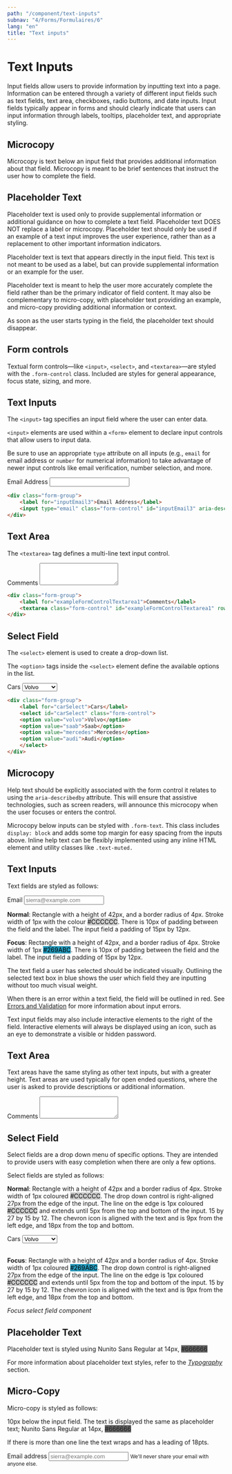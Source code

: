 ```yaml
---
path: "/component/text-inputs"
subnav: "4/Forms/Formulaires/6"
lang: "en"
title: "Text inputs"
---
```


<helmet>
<title> Text Inputs - Aurora Design System </title>
</helmet>

# Text Inputs

Input fields allow users to provide information by inputting text into a page. Information can be entered through a variety of different input fields such as text fields, text area, checkboxes, radio buttons, and date inputs. Input fields typically appear in forms and should clearly indicate that users can input information through labels, tooltips, placeholder text, and appropriate styling.

## Microcopy

Microcopy is text below an input field that provides additional information about that field. Microcopy is meant to be brief sentences that instruct the user how to complete the field.

## Placeholder Text

Placeholder text is used only to provide supplemental information or additional guidance on how to complete a text field. Placeholder text DOES NOT replace a label or microcopy. Placeholder text should only be used if an example of a text input improves the user experience, rather than as a replacement to other important information indicators.

Placeholder text is text that appears directly in the input field. This text is not meant to be used as a label, but can provide supplemental information or an example for the user.

Placeholder text is meant to help the user more accurately complete the field rather than be the primary indicator of field content. It may also be complementary to micro-copy, with placeholder text providing an example, and micro-copy providing additional information or context.

As soon as the user starts typing in the field, the placeholder text should disappear.

<documentationtabs remove="react">
      <doctabpanel type="html">


## Form controls
Textual form controls—like `<input>`, `<select>`, and `<textarea>`—are styled with the `.form-control` class. Included are styles for general appearance, focus state, sizing, and more.

## Text Inputs

The `<input>` tag specifies an input field where the user can enter data.

`<input>` elements are used within a `<form>` element to declare input controls that allow users to input data.

Be sure to use an appropriate `type` attribute on all inputs (e.g., `email` for email address or `number` for numerical information) to take advantage of newer input controls like email verification, number selection, and more.

  <div class="form-group">
    <label for="inputEmail3">Email Address</label>
    <input type="email" class="form-control" id="inputEmail3" aria-describedby="emailHelp1">
  </div>

```html
<div class="form-group"> 
    <label for="inputEmail3">Email Address</label> 
    <input type="email" class="form-control" id="inputEmail3" aria-describedby="emailHelp1"> 
</div>
```

## Text Area

The `<textarea>` tag defines a multi-line text input control.

  <div class="form-group">
    <label for="exampleFormControlTextarea1">Comments</label>
    <textarea class="form-control" id="exampleFormControlTextarea1" rows="3"></textarea>
  </div>

```html
<div class="form-group">
    <label for="exampleFormControlTextarea1">Comments</label>
    <textarea class="form-control" id="exampleFormControlTextarea1" rows="3"></textarea>
</div>
```

## Select Field

The `<select>` element is used to create a drop-down list.

The `<option>` tags inside the `<select>` element define the available options in the list.
    
<div class="form-group">
    <label for="carSelect">Cars</label>
    <select id="carSelect" class="form-control">
    <option value="volvo">Volvo</option>
    <option value="saab">Saab</option>
    <option value="mercedes">Mercedes</option>
    <option value="audi">Audi</option>
    </select>
</div>

```html
<div class="form-group">
    <label for="carSelect">Cars</label>
    <select id="carSelect" class="form-control">
    <option value="volvo">Volvo</option>
    <option value="saab">Saab</option>
    <option value="mercedes">Mercedes</option>
    <option value="audi">Audi</option>
    </select>
</div>
```

## Microcopy

Help text should be explicitly associated with the form control it relates to using the `aria-describedby` attribute. This will ensure that assistive technologies, such as screen readers, will announce this microcopy when the user focuses or enters the control.

Microcopy below inputs can be styled with `.form-text`. This class includes `display: block` and adds some top margin for easy spacing from the inputs above. Inline help text can be flexibly implemented using any inline HTML element and utility classes like `.text-muted.`

</doctabpanel>
      <doctabpanel type="react">
      </doctabpanel>
      <doctabpanel type="design">
          

## Text Inputs

Text fields are styled as follows:

<label for="exampleInputEmail1">Email</label>
<input type="email" class="form-control" id="exampleInputEmail1"
        aria-describedby="emailHelp"
        placeholder="sierra@example.com">

**Normal**: Rectangle with a height of 42px, and a border radius of 4px. Stroke width of 1px with the colour <badge style="background-color: #CCCCCC;color:black;">#CCCCCC</badge>. There is 10px of padding between the field and the label. The input field a padding of 15px by 12px.

**Focus**: Rectangle with a height of 42px, and a border radius of 4px. Stroke width of 1px <badge style="background-color: #269ABC;color:black;">#269ABC</badge>. There is 10px of padding between the field and the label. The input field a padding of 15px by 12px.

The text field a user has selected should be indicated visually. Outlining the selected text box in blue shows the user which field they are inputting without too much visual weight.

When there is an error within a text field, the field will be outlined in red. See [Errors and Validation](/component/errors-and-validation) for more information about input errors.

Text input fields may also include interactive elements to the right of the field. Interactive elements will always be displayed using an icon, such as an eye to demonstrate a visible or hidden password.


## Text Area

Text areas have the same styling as other text inputs, but with a greater height. Text areas are used typically for open ended questions, where the user is asked to provide descriptions or additional information. 

  <div class="form-group">
    <label for="exampleFormControlTextarea1">Comments</label>
    <textarea class="form-control" id="exampleFormControlTextarea1" rows="3"></textarea>
  </div>

## Select Field

Select fields are a drop down menu of specific options. They are intended to provide users with easy completion when there are only a few options.

Select fields are styled as follows:

**Normal**: Rectangle with a height of 42px and a border radius of 4px. Stroke width of 1px coloured <badge style="background-color: #CCCCCC;color:black;">#CCCCCC</badge>. The drop down control is right-aligned 27px from the edge of the input. The line on the edge is 1px coloured <badge style="background-color: #CCCCCC;color:black;">#CCCCCC</badge> and extends until 5px from the top and bottom of the input. 15 by 27 by 15 by 12. The chevron icon is aligned with the text and is 9px from the left edge, and 18px from the top and bottom.

<div class="form-group">
    <label for="carSelect">Cars</label>
    <select id="carSelect" class="form-control">
    <option value="volvo">Volvo</option>
    <option value="saab">Saab</option>
    <option value="mercedes">Mercedes</option>
    <option value="audi">Audi</option>
    </select>
</div>
<br>

**Focus**: Rectangle with a height of 42px and a border radius of 4px. Stroke width of 1px coloured <badge style="background-color: #269ABC;color:black;">#269ABC</badge>. The drop down control is right-aligned 27px from the edge of the input. The line on the edge is 1px coloured <badge style="background-color: #CCCCCC;color:black;">#CCCCCC</badge> and extends until 5px from the top and bottom of the input. 15 by 27 by 15 by 12. The chevron icon is aligned with the text and is 9px from the left edge, and 18px from the top and bottom.

*Focus select field component*

## Placeholder Text

Placeholder text is styled using Nunito Sans Regular at 14px, <badge style="background-color: #666666;">#666666</badge>


For more information about placeholder text styles, refer to the [_Typography_](typography.md) section.

## Micro-Copy

Micro-copy is styled as follows:

10px below the input field. The text is displayed the same as placeholder text; Nunito Sans Regular at 14px, <badge style="background-color: #666666;">#666666</badge>

If there is more than one line the text wraps and has a leading of 18pts.

<form>
  <div class="form-group">
    <label for="exampleInputEmail1">Email address</label>
    <input type="email" class="form-control" id="exampleInputEmail1" aria-describedby="emailHelp" placeholder="sierra@example.com">
    <small id="emailHelp" class="form-text">We'll never share your email with anyone else.</small>
  </div>
<form>

</doctabpanel>
    </documentationtabs>


